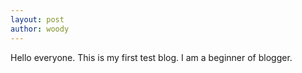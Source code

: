 ```yaml
---
layout: post
author: woody
---
```


Hello everyone. This is my first test blog. I am a beginner of blogger. 